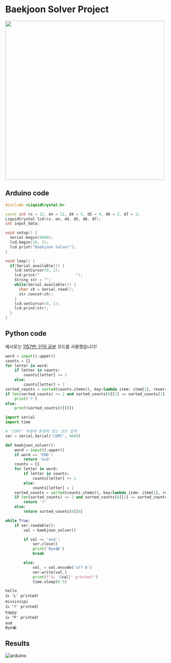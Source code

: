 # Baekjoon Solver Project

<img src="https://drive.google.com/uc?export=download&id=1Is9gw54qaOvjkTNVi1ZRsC2ljT2qrRBy" width=500>

## Arduino code

```cpp
#include <LiquidCrystal.h>

const int rs = 12, en = 11, d4 = 5, d5 = 4, d6 = 3, d7 = 2;
LiquidCrystal lcd(rs, en, d4, d5, d6, d7);
int input_data;

void setup() {
  Serial.begin(9600);
  lcd.begin(16, 2);
  lcd.print("Baekjoon Solver");
}

void loop() {
  if(Serial.available()) {
    lcd.setCursor(0, 1);
    lcd.print("                ");
    String str = "";
    while(Serial.available()) {
      char ch = Serial.read();
      str.concat(ch);
    }
    lcd.setCursor(0, 1);
    lcd.print(str);
  }
}
```

## Python code

예시로는 [1157번: 단어 공부](https://www.acmicpc.net/problem/1157) 코드를 사용했습니다!

```python
word = input().upper()
counts = {}
for letter in word:
    if letter in counts:
        counts[letter] += 1
    else:
        counts[letter] = 1
sorted_counts = sorted(counts.items(), key=lambda item: item[1], reverse=True)
if len(sorted_counts) >= 2 and sorted_counts[0][1] == sorted_counts[1][1]:
    print('?')
else:
    print(sorted_counts[0][0])
```


```python
import serial
import time

# 'COM7' 부분에 환경에 맞는 포트 입력
ser = serial.Serial('COM7', 9600)

def baekjoon_solver():
    word = input().upper()
    if word == 'END':
        return 'end'
    counts = {}
    for letter in word:
        if letter in counts:
            counts[letter] += 1
        else:
            counts[letter] = 1
    sorted_counts = sorted(counts.items(), key=lambda item: item[1], reverse=True)
    if len(sorted_counts) >= 2 and sorted_counts[0][1] == sorted_counts[1][1]:
        return '?'
    else:
        return sorted_counts[0][0]

while True:
    if ser.readable():
        val = baekjoon_solver()

        if val == 'end':
            ser.close()
            print('Bye😭')
            break

        else:
            val_ = val.encode('utf-8')
            ser.write(val_)
            print(f"👍 '{val}' printed!")
            time.sleep(0.5)
```

    hello
    👍 'L' printed!
    mississipi
    👍 '?' printed!
    happy
    👍 'P' printed!
    end
    Bye😭

## Results

![arduino](arduino.gif)

